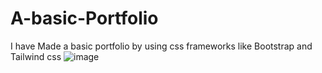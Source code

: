 # A-basic-Portfolio
I have Made a basic portfolio by using css frameworks like Bootstrap and Tailwind css
![image](https://github.com/user-attachments/assets/4bb8f4e8-85b8-4454-9a6a-591200471074)

